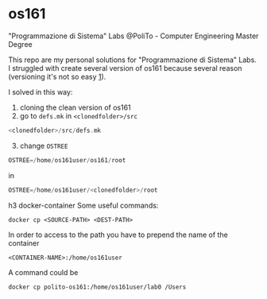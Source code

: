 # os161
"Programmazione di Sistema" Labs @PoliTo - Computer Engineering Master Degree

This repo are my personal solutions for "Programmazione di Sistema" Labs.
I struggled with create several version of os161 because several reason (versioning it's not so easy [1](http://www.os161.org/resources/versioncontrol.html)).

I solved in this way:
1) cloning the clean version of os161
2) go to ```defs.mk``` in ```<clonedfolder>/src```
```c
<clonedfolder>/src/defs.mk
```
3) change ```OSTREE```
```c
OSTREE=/home/os161user/os161/root
```
in
```c
OSTREE=/home/os161user/<clonedfolder>/root
```

h3 docker-container
Some useful commands:

```
docker cp <SOURCE-PATH> <DEST-PATH>
```
In order to access to the path you have to prepend the name of the container

```
<CONTAINER-NAME>:/home/os161user

```
A command could be 
```
docker cp polito-os161:/home/os161user/lab0 /Users
```
